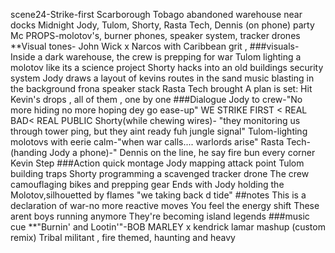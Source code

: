scene24-Strike-first
Scarborough Tobago abandoned warehouse near docks
Midnight
Jody, Tulom, Shorty, Rasta Tech, Dennis (on phone) party Mc 
PROPS-molotov's, burner phones, speaker system, tracker drones
**Visual tones- John Wick x Narcos with Caribbean grit ,
###visuals- Inside a dark warehouse, the crew is prepping for war
Tulom lighting a molotov like its a science project
Shorty hacks into an old buildings security system
Jody draws a layout of kevins routes in the sand
music blasting in the background frona speaker stack Rasta Tech brought
A plan is set: Hit Kevin's drops , all of them , one by one
###Dialogue
Jody to crew-"No more hiding no more hoping dey go ease-up"
WE STRIKE FIRST < REAL BAD< REAL PUBLIC
Shorty(while chewing wires)- "they monitoring us through tower ping,   but they aint ready fuh jungle signal"
Tulom-lighting molotovs with eerie calm-"when war calls.... warlords arise"
Rasta Tech-(handing Jody a phone)-" Dennis on the line, he say fire bun every corner Kevin Step
###Action
quick montage
Jody mapping attack point
Tulom building traps
Shorty programming a scavenged tracker drone
The crew camouflaging bikes and prepping gear
Ends with Jody holding the Molotov,silhouetted by flames
"we taking back d tide"
##notes
This is a declaration of war-no more reactive moves
You feel the energy shift
These arent boys running anymore
They're becoming island legends
###music cue
**"Burnin' and Lootin'"-BOB MARLEY x kendrick lamar mashup (custom remix)
Tribal militant , fire themed, haunting and heavy 
